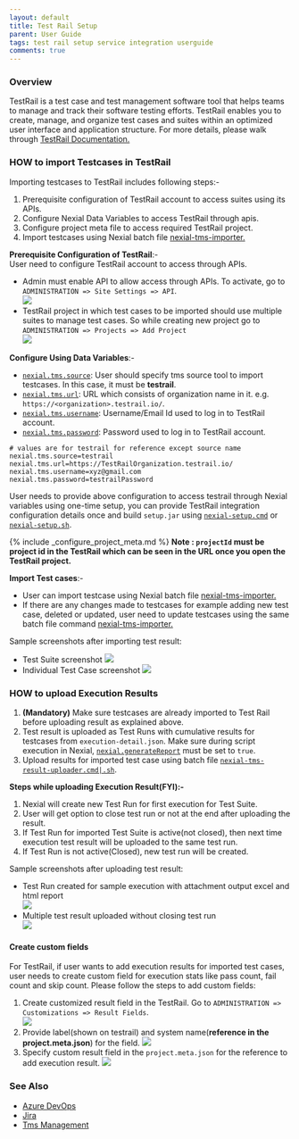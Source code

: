 ```yaml
---
layout: default
title: Test Rail Setup
parent: User Guide
tags: test rail setup service integration userguide
comments: true
---
```


### Overview
TestRail is a test case and test management software tool that helps teams to manage and track their software testing
efforts. TestRail enables you to create, manage, and organize test cases and suites within an optimized user interface
and application structure. For more details, please walk through [TestRail Documentation.](https://www.gurock.com/testrail/docs/user-guide/getting-started/walkthrough)

### HOW to import Testcases in TestRail
Importing testcases to TestRail includes following steps:-
1. Prerequisite configuration of TestRail account to access suites using its APIs.
2. Configure Nexial Data Variables to access TestRail through apis.
3. Configure project meta file to access required TestRail project.
4. Import testcases using Nexial batch file [nexial-tms-importer.](BatchFiles#nexial-tms-importer)

**Prerequisite Configuration of TestRail**:-<br/>
User need to configure TestRail account to access through APIs.
- Admin must enable API to allow access through APIs. To activate, go to `ADMINISTRATION => Site Settings => API`.<br/>
  ![](image/TestRailSetup_01.png)
- TestRail project in which test cases to be imported should use multiple suites to manage test cases. So while creating 
new project go to `ADMINISTRATION => Projects => Add Project`<br/>
  ![](image/TestRailSetup_02.png)

**Configure Using Data Variables**:-<br/>
- [`nexial.tms.source`](../systemvars/index#nexial.tms.source): User should specify tms source tool to import testcases. In this case, it must be **testrail**.
- [`nexial.tms.url`](../systemvars/index#nexial.tms.url): URL which consists of organization name in it. e.g. `https://<organization>.testrail.io/`.
- [`nexial.tms.username`](../systemvars/index#nexial.tms.username): Username/Email Id used to log in to TestRail account.
- [`nexial.tms.password`](../systemvars/index#nexial.tms.password): Password used to log in to TestRail account.

~~~
# values are for testrail for reference except source name
nexial.tms.source=testrail
nexial.tms.url=https://TestRailOrganization.testrail.io/
nexial.tms.username=xyz@gmail.com
nexial.tms.password=testrailPassword
~~~

User needs to provide above configuration to access testrail through Nexial variables using one-time setup, you can provide 
TestRail integration configuration details once and build `setup.jar` using [`nexial-setup.cmd`](BatchFiles#nexial-setup) 
or [`nexial-setup.sh`](BatchFiles#nexial-setup).

{% include _configure_project_meta.md %}
**Note : `projectId` must be project id in the TestRail which can be seen in the URL once you open the TestRail project.**

**Import Test cases**:-
- User can import testcase using Nexial batch file [nexial-tms-importer.](BatchFiles#nexial-tms-importer)
- If there are any changes made to testcases for example adding new test case, deleted or updated,
user need to update testcases using the same batch file command [nexial-tms-importer.](BatchFiles#nexial-tms-importer)

Sample screenshots after importing test result:<br/>
- Test Suite screenshot 
![](image/TestRailSetup_08.png)
- Individual Test Case screenshot
![](image/TestRailSetup_09.png)

### HOW to upload Execution Results
1. **(Mandatory)** Make sure testcases are already imported to Test Rail before uploading result as explained above.
2. Test result is uploaded as Test Runs with cumulative results for testcases from `execution-detail.json`. Make sure 
during script execution in Nexial, [`nexial.generateReport`](../systemvars/index#nexial.generateReport) must be set to `true`.
3. Upload results for imported test case using batch file [`nexial-tms-result-uploader.cmd|.sh`](BatchFiles#nexial-tms-result-uploader).

**Steps while uploading Execution Result(FYI):-**
1. Nexial will create new Test Run for first execution for Test Suite. 
2. User will get option to close test run or not at the end after uploading the result.
3. If Test Run for imported Test Suite is active(not closed), then next time execution test result will be uploaded to
the same test run.
4. If Test Run is not active(Closed), new test run will be created.

Sample screenshots after uploading test result:<br/>
- Test Run created for sample execution with attachment output excel and html report<br/>
![](image/TestRailSetup_06.png)
- Multiple test result uploaded without closing test run<br/>
![](image/TestRailSetup_07.png)


#### Create custom fields
For TestRail, if user wants to add execution results for imported test cases, user needs to create custom field for 
execution stats like pass count, fail count and skip count. Please follow the steps to add custom fields:
1. Create customized result field in the TestRail. Go to `ADMINISTRATION => Customizations => Result Fields`.<br/>
![](image/TestRailSetup_03.png)<br/>
2. Provide label(shown on testrail) and system name(**reference in the project.meta.json**) for the field.
![](image/TestRailSetup_04.png)
3. Specify custom result field in the `project.meta.json` for the reference to add execution result.
![](image/TestRailSetup_05.png)

### See Also
- [Azure DevOps](AzureDevOpsSetup)
- [Jira](JiraSetup)
- [Tms Management](TmsManagement)
